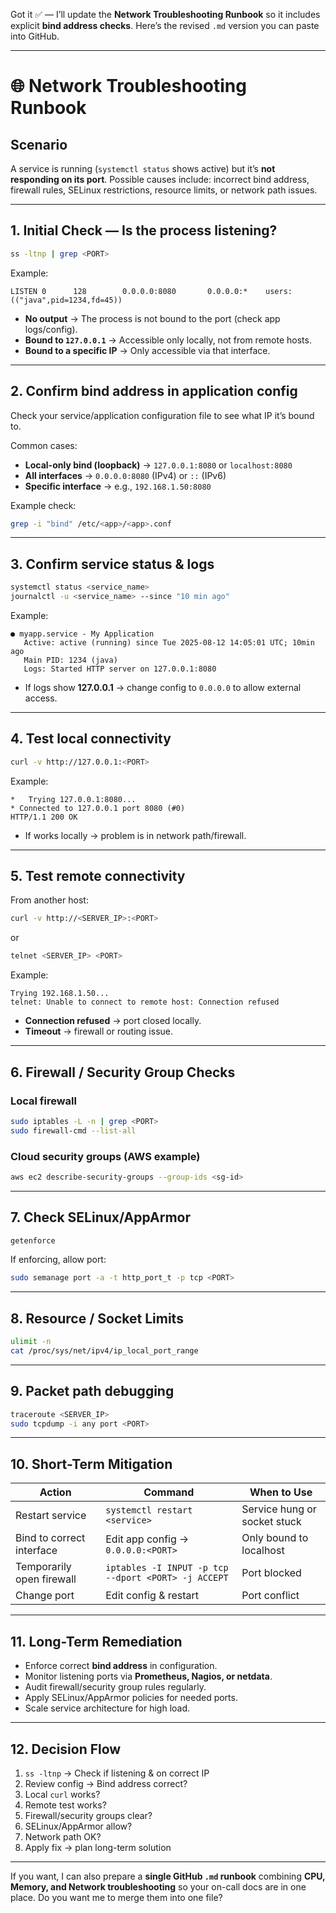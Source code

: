 Got it ✅ — I’ll update the **Network Troubleshooting Runbook** so it includes explicit **bind address checks**.
Here’s the revised `.md` version you can paste into GitHub.

---

# 🌐 Network Troubleshooting Runbook

## **Scenario**

A service is running (`systemctl status` shows active) but it’s **not responding on its port**.
Possible causes include: incorrect bind address, firewall rules, SELinux restrictions, resource limits, or network path issues.

---

## **1. Initial Check — Is the process listening?**

```bash
ss -ltnp | grep <PORT>
```

Example:

```
LISTEN 0      128        0.0.0.0:8080       0.0.0.0:*    users:(("java",pid=1234,fd=45))
```

* **No output** → The process is not bound to the port (check app logs/config).
* **Bound to `127.0.0.1`** → Accessible only locally, not from remote hosts.
* **Bound to a specific IP** → Only accessible via that interface.

---

## **2. Confirm bind address in application config**

Check your service/application configuration file to see what IP it’s bound to.

Common cases:

* **Local-only bind (loopback)** → `127.0.0.1:8080` or `localhost:8080`
* **All interfaces** → `0.0.0.0:8080` (IPv4) or `::` (IPv6)
* **Specific interface** → e.g., `192.168.1.50:8080`

Example check:

```bash
grep -i "bind" /etc/<app>/<app>.conf
```

---

## **3. Confirm service status & logs**

```bash
systemctl status <service_name>
journalctl -u <service_name> --since "10 min ago"
```

Example:

```
● myapp.service - My Application
   Active: active (running) since Tue 2025-08-12 14:05:01 UTC; 10min ago
   Main PID: 1234 (java)
   Logs: Started HTTP server on 127.0.0.1:8080
```

* If logs show **127.0.0.1** → change config to `0.0.0.0` to allow external access.

---

## **4. Test local connectivity**

```bash
curl -v http://127.0.0.1:<PORT>
```

Example:

```
*   Trying 127.0.0.1:8080...
* Connected to 127.0.0.1 port 8080 (#0)
HTTP/1.1 200 OK
```

* If works locally → problem is in network path/firewall.

---

## **5. Test remote connectivity**

From another host:

```bash
curl -v http://<SERVER_IP>:<PORT>
```

or

```bash
telnet <SERVER_IP> <PORT>
```

Example:

```
Trying 192.168.1.50...
telnet: Unable to connect to remote host: Connection refused
```

* **Connection refused** → port closed locally.
* **Timeout** → firewall or routing issue.

---

## **6. Firewall / Security Group Checks**

### **Local firewall**

```bash
sudo iptables -L -n | grep <PORT>
sudo firewall-cmd --list-all
```

### **Cloud security groups** (AWS example)

```bash
aws ec2 describe-security-groups --group-ids <sg-id>
```

---

## **7. Check SELinux/AppArmor**

```bash
getenforce
```

If enforcing, allow port:

```bash
sudo semanage port -a -t http_port_t -p tcp <PORT>
```

---

## **8. Resource / Socket Limits**

```bash
ulimit -n
cat /proc/sys/net/ipv4/ip_local_port_range
```

---

## **9. Packet path debugging**

```bash
traceroute <SERVER_IP>
sudo tcpdump -i any port <PORT>
```

---

## **10. Short-Term Mitigation**

| Action                    | Command                                             | When to Use                  |
| ------------------------- | --------------------------------------------------- | ---------------------------- |
| Restart service           | `systemctl restart <service>`                       | Service hung or socket stuck |
| Bind to correct interface | Edit app config → `0.0.0.0:<PORT>`                  | Only bound to localhost      |
| Temporarily open firewall | `iptables -I INPUT -p tcp --dport <PORT> -j ACCEPT` | Port blocked                 |
| Change port               | Edit config & restart                               | Port conflict                |

---

## **11. Long-Term Remediation**

* Enforce correct **bind address** in configuration.
* Monitor listening ports via **Prometheus, Nagios, or netdata**.
* Audit firewall/security group rules regularly.
* Apply SELinux/AppArmor policies for needed ports.
* Scale service architecture for high load.

---

## **12. Decision Flow**

1. `ss -ltnp` → Check if listening & on correct IP
2. Review config → Bind address correct?
3. Local `curl` works?
4. Remote test works?
5. Firewall/security groups clear?
6. SELinux/AppArmor allow?
7. Network path OK?
8. Apply fix → plan long-term solution

---

If you want, I can also prepare a **single GitHub `.md` runbook** combining **CPU, Memory, and Network troubleshooting** so your on-call docs are in one place.
Do you want me to merge them into one file?
